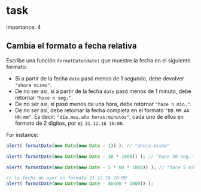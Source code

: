 # task

importance: 4

## Cambia el formato a fecha relativa

Escribe una función `formatDate(date)` que muestre la fecha en el siguiente formato:

* Si a partir de la fecha `date` pasó menos de 1 segundo, debe devolver `"ahora mismo"`.
* De no ser así, si a partir de la fecha `date` pasó menos de 1 minuto, debe retornar `"hace n seg,"`.
* De no ser así, si pasó menos de una hora, debe retornar `"hace n min."`.
* De no ser así, debe retornar la fecha completa en el formato `"DD.MM.AA HH:mm"`. Es decir: `"día.mes.año horas:minutos"`, cada uno de ellos en formato de 2 dígitos, por ej. `31.12.16 10:00`.

For instance:

```javascript
alert( formatDate(new Date(new Date - 1)) ); // "ahora mismo"

alert( formatDate(new Date(new Date - 30 * 1000)) ); // "hace 30 seg."

alert( formatDate(new Date(new Date - 5 * 60 * 1000)) ); // "hace 5 min."

// la fecha de ayer en formato 31.12.16 20:00
alert( formatDate(new Date(new Date - 86400 * 1000)) );
```

